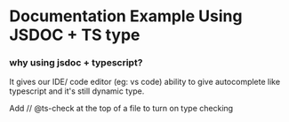 # Documentation Example Using JSDOC + TS type

### why using jsdoc + typescript?
It gives our IDE/ code editor (eg: vs code) ability to give autocomplete like typescript and it's still dynamic type. 

Add // @ts-check at the top of a file to turn on type checking
